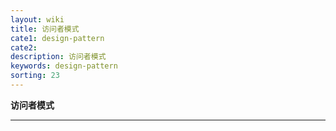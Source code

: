 ```yaml
---
layout: wiki
title: 访问者模式
cate1: design-pattern
cate2: 
description: 访问者模式
keywords: design-pattern
sorting: 23
---
```


**访问者模式**

------





